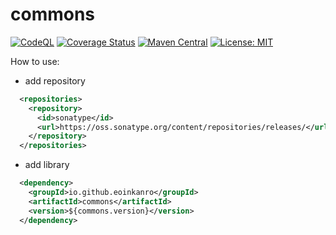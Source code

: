 # commons
[![CodeQL](https://github.com/EoinKanro/commons/actions/workflows/codeql.yml/badge.svg?branch=main)](https://github.com/EoinKanro/commons/actions/workflows/codeql.yml?branch=main)
[![Coverage Status](https://coveralls.io/repos/github/EoinKanro/commons/badge.svg?branch=main&kill_cache=1)](https://coveralls.io/github/EoinKanro/commons?branch=main)
[![Maven Central](https://maven-badges.herokuapp.com/maven-central/io.github.eoinkanro/commons/badge.svg?kill_cache=1)](https://maven-badges.herokuapp.com/maven-central/io.github.eoinkanro/commons)
[![License: MIT](https://img.shields.io/badge/License-MIT-blue.svg)](https://opensource.org/licenses/MIT)

How to use:
- add repository
```xml
  <repositories>
    <repository>
      <id>sonatype</id>
      <url>https://oss.sonatype.org/content/repositories/releases/</url>
    </repository>
  </repositories>
```
- add library
```xml
  <dependency>
    <groupId>io.github.eoinkanro</groupId>
    <artifactId>commons</artifactId>
    <version>${commons.version}</version>
  </dependency>
```
